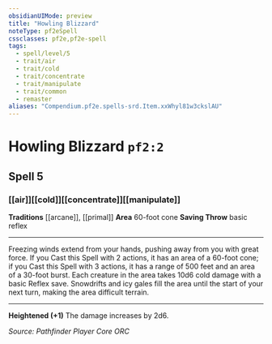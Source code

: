 ```yaml
---
obsidianUIMode: preview
title: "Howling Blizzard"
noteType: pf2eSpell
cssclasses: pf2e,pf2e-spell
tags:
  - spell/level/5
  - trait/air
  - trait/cold
  - trait/concentrate
  - trait/manipulate
  - trait/common
  - remaster
aliases: "Compendium.pf2e.spells-srd.Item.xxWhyl81w3ckslAU" 
---
```

# Howling Blizzard  `pf2:2`  
## Spell 5
### [[air]][[cold]][[concentrate]][[manipulate]]
**Traditions** [[arcane]], [[primal]]
**Area** 60-foot cone
**Saving Throw** basic reflex
* * * 
Freezing winds extend from your hands, pushing away from you with great force. If you Cast this Spell with 2 actions, it has an area of a 60-foot cone; if you Cast this Spell with 3 actions, it has a range of 500 feet and an area of a 30-foot burst. Each creature in the area takes 10d6 cold damage with a basic Reflex save. Snowdrifts and icy gales fill the area until the start of your next turn, making the area difficult terrain.

* * *

**Heightened (+1)** The damage increases by 2d6.

*Source: Pathfinder Player Core*
*ORC*